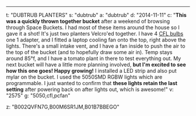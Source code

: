 ---
t: "DUBTRUB PLANTERS"
s: "dubtrub"
a: "dubtrub"
d: "2014-11-11"
c: "<strong>This was a quickly thrown together bucket</strong> after a weekend of browsing through Space Buckets. I had most of these items around the house so I gave it a shot! It's just two planters Velcro'ed together. I have 4 <a href='https://amzn.to/3jMfTYw'>CFL bulbs</a> one 1 adapter, and I fitted a laptop cooling fan onto the top, right above the lights. There's a small intake vent, and I have a fan inside to push the air to the top of the bucket (and to hopefully draw some air in). Temp stays around 85°f, and I have a tomato plant in there to test everything out. My next bucket will have a little more planning involved, <strong>but I'm excited to see how this one goes! Happy growing!</strong> I installed a LED strip and also put mylar on the bucket. I used the 5050SMD RGBW lights which are programmable. I just wanted to confirm that <strong>these lights retain the last setting</strong> after powering back on after lights out, which is awesome!"
v: "2575"
g: "5050,cfl,pcfan"

z: "B002QVFN7G,B00M6SR1JM,B01B7BBEGO"
